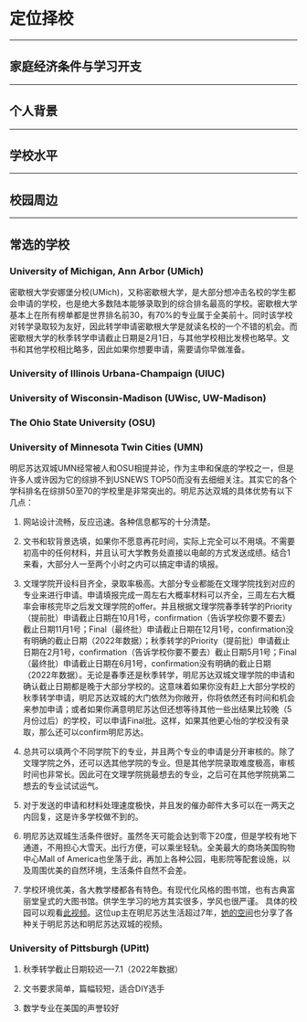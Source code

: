 # 定位择校

***

## 家庭经济条件与学习开支

***

## 个人背景

***

## 学校水平

***

## 校园周边

***

## 常选的学校

### University of Michigan, Ann Arbor (UMich)

密歇根大学安娜堡分校(UMich)，又称密歇根大学，是大部分想冲击名校的学生都会申请的学校，也是绝大多数陆本能够录取到的综合排名最高的学校。密歇根大学基本上在所有榜单都是世界排名前30，有70%的专业属于全美前十。同时该学校对转学录取较为友好，因此转学申请密歇根大学是就读名校的一个不错的机会。而密歇根大学的秋季转学申请截止日期是2月1日，与其他学校相比发榜也略早。文书和其他学校相比略多，因此如果你想要申请，需要请你早做准备。

### University of Illinois Urbana-Champaign (UIUC)

### University of Wisconsin-Madison (UWisc, UW-Madison)

### The Ohio State University (OSU)

### University of Minnesota Twin Cities (UMN)

明尼苏达双城UMN经常被人和OSU相提并论，作为主申和保底的学校之一，但是许多人或许因为它的综排不到USNEWS TOP50而没有去细细关注。其实它的各个学科排名在综排50至70的学校里是非常突出的。明尼苏达双城的具体优势有以下几点：

1. 网站设计流畅，反应迅速。各种信息都写的十分清楚。

2. 文书和软背景选填，如果你不愿意再花时间，实际上完全可以不用填。不需要初高中的任何材料，并且认可大学教务处直接以电邮的方式发送成绩。结合1来看，大部分人一至两个小时之内可以搞定申请的填报。

3. 文理学院开设科目齐全，录取率极高。大部分专业都能在文理学院找到对应的专业来进行申请。申请填报完成一周左右大概率材料可以齐全，三周左右大概率会审核完毕之后发文理学院的offer。并且根据文理学院春季转学的Priority（提前批）申请截止日期在10月1号，confirmation（告诉学校你要不要去）截止日期11月1号；Final（最终批）申请截止日期在12月1号，confirmation没有明确的截止日期（2022年数据）；秋季转学的Priority（提前批）申请截止日期在2月1号，confirmation（告诉学校你要不要去）截止日期5月1号；Final（最终批）申请截止日期在6月1号，confirmation没有明确的截止日期（2022年数据）。无论是春季还是秋季转学，明尼苏达双城文理学院的申请和确认截止日期都是晚于大部分学校的。这意味着如果你没有赶上大部分学校的秋季转学申请，明尼苏达双城的大门依然为你敞开，你将依然还有时间和机会来参加申请；或者如果你满意明尼苏达但还想等待其他一些出结果比较晚（5月份过后）的学校，可以申请Final批。这样，如果其他更心怡的学校没有录取，那么还可以confirm明尼苏达。

4. 总共可以填两个不同学院下的专业，并且两个专业的申请是分开审核的。除了文理学院之外，还可以选其他学院的专业。但是其他学院录取难度极高，审核时间也非常长。因此可在文理学院挑最想去的专业，之后可在其他学院挑第二想去的专业试试运气。

5. 对于发送的申请和材料处理速度极快，并且发的催办邮件大多可以在一两天之内回复，这是许多学校做不到的。

6. 明尼苏达双城生活条件很好。虽然冬天可能会达到零下20度，但是学校有地下通道，不用担心大雪天。出行方便，可以乘坐轻轨。全美最大的商场美国购物中心Mall of America也坐落于此，再加上各种公园，电影院等配套设施，以及周围优美的自然环境，生活条件自然不会差。

7. 学校环境优美，各大教学楼都各有特色。有现代化风格的图书馆，也有古典富丽堂皇式的大图书馆。供学生学习的地方其实很多，学风也很严谨。
具体的校园可以观看[此视频](https://www.bilibili.com/video/BV1J4411m7zy?spm_id_from=333.999.0.0)。这位up主在明尼苏达生活超过7年，[她的空间](https://space.bilibili.com/337678006)也分享了各种关于明尼苏达和明尼苏达双城的视频。

### University of Pittsburgh (UPitt)

1. 秋季转学截止日期较迟—-7.1（2022年数据）

2. 文书要求简单，篇幅较短，适合DIY选手

3. 数学专业在美国的声誉较好
